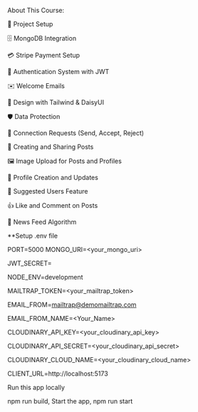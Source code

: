 About This Course:

🚀 Project Setup

🗄️ MongoDB Integration

💳 Stripe Payment Setup

🔐 Authentication System with JWT

✉️ Welcome Emails

🎨 Design with Tailwind & DaisyUI

🛡️ Data Protection

🤝 Connection Requests (Send, Accept, Reject)

📝 Creating and Sharing Posts

🖼️ Image Upload for Posts and Profiles

👤 Profile Creation and Updates

👥 Suggested Users Feature

👍 Like and Comment on Posts

📰 News Feed Algorithm


**Setup .env file

PORT=5000
MONGO_URI=<your_mongo_uri>

JWT_SECRET=<yourverystrongsecret>

NODE_ENV=development

MAILTRAP_TOKEN=<your_mailtrap_token>

EMAIL_FROM=mailtrap@demomailtrap.com

EMAIL_FROM_NAME=<Your_Name> 

CLOUDINARY_API_KEY=<your_cloudinary_api_key>

CLOUDINARY_API_SECRET=<your_cloudinary_api_secret>

CLOUDINARY_CLOUD_NAME=<your_cloudinary_cloud_name>

CLIENT_URL=http://localhost:5173

Run this app locally

npm run build, 
Start the app, 
npm run start
